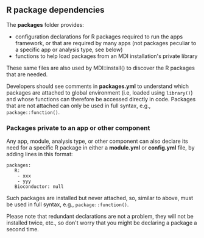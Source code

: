 ## R package dependencies

The **packages** folder provides:

- configuration declarations for R packages required to run the apps framework, or that are required by many apps (not packages peculiar to a specific app or analysis type, see below)
- functions to help load packages from an MDI installation's private library

These same files are also used by MDI::install() to discover the R packages
that are needed.

Developers should see comments in **packages.yml** to understand which packages
are attached to global environment (i.e, loaded using <code>library()</code>)
and whose functions can therefore be accessed directly in code. Packages that
are not attached can only be used in full syntax, e.g., <code>package::function()</code>.

### Packages private to an app or other component

Any app, module, analysis type, or other component can also declare its need
for a specific R package in either a **module.yml** or **config.yml** file,
by adding lines in this format:

```
packages: 
   R:  
    - xxx
    - yyy
   Bioconductor: null
```

Such packages are installed but never attached, so, similar to above, must be
used in full syntax, e.g., <code>package::function()</code>.

Please note that redundant declarations are not a problem, they will not be
installed twice, etc., so don't worry that you might be declaring a package 
a second time.
